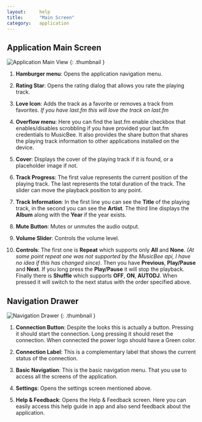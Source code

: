 ```yaml
---
layout:     help
title:      "Main Screen"
category:   application
---
```


## Application Main Screen

![Application Main View]({{site.baseurl}}/img/help/application/06_main_view.jpg)
{: .thumbnail }

1. **Hamburger menu**: Opens the application navigation menu.

2. **Rating Star**: Opens the rating dialog that allows you rate the playing track.

3. **Love Icon**: Adds the track as a favorite or removes a track from favorites.
*If you have last.fm this will love the track on last.fm*

4. **Overflow menu**: Here you can find the last.fm enable checkbox that
 enables/disables scrobbling if you have provided your last.fm credentials
 to MusicBee. It also provides the share button that shares the playing
 track information to other applications installed on the device.

5. **Cover**: Displays the cover of the playing track if it is found,
or a placeholder image if not.

6. **Track Progress**: The first value represents the current position of the playing track.
The last represents the total duration of the track. The slider can move the playback position
to any point.

7. **Track Information**: In the first line you can see the **Title** of the playing
track, in the second you can see the **Artist**. The third line displays the **Album**
along with the **Year** if the year exists.

8. **Mute Button**: Mutes or unmutes the audio output.

9. **Volume Slider**: Controls the volume level.

10. **Controls**: The first one is **Repeat** which supports only **All** and **None**.
*(At some point repeat one was not supported by the MusicBee api, I have no idea if this has changed since)*.
Then you have **Previous**, **Play/Pause** and **Next**. If you long press
the **Play/Pause** it will stop the playback. Finally there is **Shuffle**
which supports **OFF**, **ON**, **AUTODJ**. When pressed it will switch to
the next status with the order specified above.

## Navigation Drawer

![Navigation Drawer]({{site.baseurl}}/img/help/application/18_navigation.jpg)
{: .thumbnail }

1. **Connection Button**: Despite the looks this is actually a button. Pressing it should start the connection. Long pressing it should reset the connection. When connected the power logo should have a Green color.

2. **Connection Label**: This is a complementary label that shows the current status of the connection.

3. **Basic Navigation**: This is the basic navigation menu. That you use to access all the screens of the application.

4. **Settings**: Opens the settings screen mentioned above.

5. **Help & Feedback**: Opens the Help & Feedback screen. Here you can easily access this help guide in app and also send feedback about the application.
